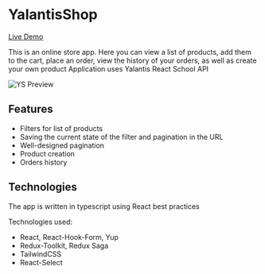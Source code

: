# YalantisShop 
[Live Demo](https://yalantis-shop.netlify.app/)

This is an online store app. Here you can view a list of products, add them to the cart, place an order, view the history of your orders, as well as create your own product
Application uses Yalantis React School API

![YS Preview](https://i.ibb.co/5FcqxJH/yalantis-shop-netlify-app.png)

## Features

- Filters for list of products
- Saving the current state of the filter and pagination in the URL
- Well-designed pagination
- Product creation
- Orders history

## Technologies

The app is written in typescript using React best practices

Technologies used: 
- React, React-Hook-Form, Yup
- Redux-Toolkit, Redux Saga
- TailwindCSS
- React-Select
